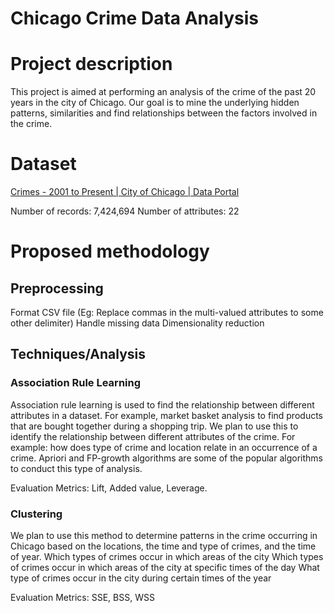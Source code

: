 # Chicago Crime Data Analysis 

# Project description

This project is aimed at performing an analysis of the crime of the past 20 years in the city of Chicago. Our goal is to mine the underlying hidden patterns, similarities and find relationships between the factors involved in the crime.

# Dataset

[Crimes - 2001 to Present | City of Chicago | Data Portal](https://data.cityofchicago.org/Public-Safety/Crimes-2001-to-Present/ijzp-q8t2/data)

Number of records: 7,424,694
Number of attributes: 22 

# Proposed methodology

## Preprocessing

Format CSV file (Eg: Replace commas in the multi-valued attributes to some other delimiter)
Handle missing data
Dimensionality reduction

## Techniques/Analysis

### Association Rule Learning

Association rule learning is used to find the relationship between different attributes in a dataset. For example, market basket analysis to find products that are bought together during a shopping trip. We plan to use this to identify the relationship between different attributes of the crime. For example: how does type of crime and location relate in an occurrence of a crime. Apriori and FP-growth algorithms are some of the popular algorithms to conduct this type of analysis. 

Evaluation Metrics: Lift, Added value, Leverage.


### Clustering
We plan to use this method to determine patterns in the crime occurring in Chicago based on the locations, the time and type of crimes, and the time of year. 
Which types of crimes occur in which areas of the city
Which types of crimes occur in which areas of the city at specific times of the day
What type of crimes occur in the city during certain times of the year

Evaluation Metrics: SSE, BSS, WSS 
